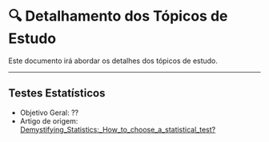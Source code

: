 # 🔍 Detalhamento dos Tópicos de Estudo

Este documento irá abordar os detalhes dos tópicos de estudo.

---

## Testes Estatísticos

- Objetivo Geral: ??
- Artigo de origem: [Demystifying_Statistics:_How_to_choose_a_statistical_test?](https://www.researchgate.net/publication/242013831_Nouvelles_Recherches_Sur_la_Distribution_Florale)
